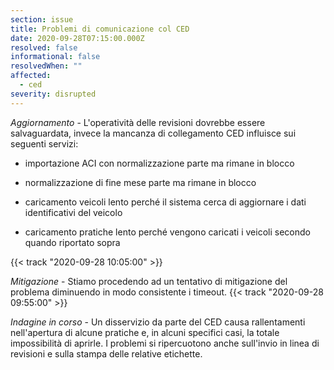 ```yaml
---
section: issue
title: Problemi di comunicazione col CED
date: 2020-09-28T07:15:00.000Z
resolved: false
informational: false
resolvedWhen: ""
affected:
  - ced
severity: disrupted
---
```

*Aggiornamento* - L'operatività delle revisioni dovrebbe essere salvaguardata, invece la mancanza di collegamento CED influisce sui seguenti servizi:

- importazione ACI con normalizzazione parte ma rimane in blocco

- normalizzazione di fine mese parte ma rimane in blocco

- caricamento veicoli lento perché il sistema cerca di aggiornare i dati identificativi del veicolo

- caricamento pratiche lento perché vengono caricati i veicoli secondo quando riportato sopra

{{< track "2020-09-28 10:05:00" >}}

*Mitigazione* - Stiamo procedendo ad un tentativo di mitigazione del problema diminuendo in modo consistente i timeout. {{< track "2020-09-28 09:55:00" >}}

*Indagine in corso* - Un disservizio da parte del CED causa rallentamenti nell'apertura di alcune pratiche e, in alcuni specifici casi, la totale impossibilità di aprirle. I problemi si ripercuotono anche sull'invio in linea di revisioni e sulla stampa delle relative etichette.